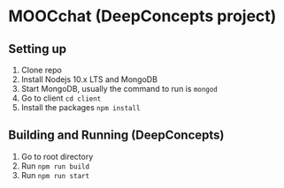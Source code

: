 # MOOCchat (DeepConcepts project)

## Setting up

1. Clone repo
2. Install Nodejs 10.x LTS and MongoDB
3. Start MongoDB, usually the command to run is `mongod`
4. Go to client `cd client`
5. Install the packages `npm install`

## Building and Running (DeepConcepts)
1. Go to root directory
2. Run `npm run build`
3. Run `npm run start`